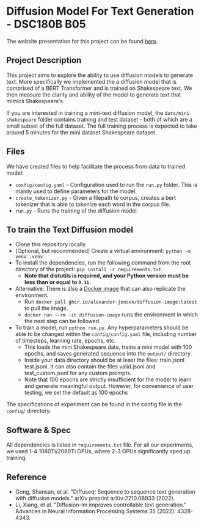 # Diffusion Model For Text Generation - DSC180B B05
The website presentation for this project can be found [here](https://xianyingkong.github.io/diffusion-text-generation/).
## Project Description
This project aims to explore the ability to use diffusion models to generate text. More specifically we implemented the a diffusion model that is comprised of a BERT Transformer and is trained on Shakespeare text. We then measure the clarity and ability of the model to generate text that mimics Shakespeare's.

If you are interested in training a mini-text diffusion model, the `data/mini-shakespeare` folder contains training and test dataset - both of which are a small subset of the full dataset. The full training process is expected to take around 5 minutes for the mini dataset Shakespeare dataset. 
## Files
We have created files to help facilitate the process from data to trained model:
- `config/config.yaml` - Configuration used to run the `run.py` folder. This is mainly used to define parameters for the model.
- `create_tokenizer.py` - Given a filepath to corpus, creates a bert tokenizer that is able to tokenize each word in the corpus file. 
- `run.py` - Runs the training of the diffusion model. 
## To train the Text Diffusion model
- Clone this repository locally
- [Optional, but recommended] Create a virtual environment: `python -m venv .venv`
- To install the dependencies, run the following command from the root directory of the project: `pip install -r requirements.txt`.
    - **Note that distutils is required, and your Python version must be less than or equal to `3.11`.**
- Alternative: There is also a [Docker image](https://github.com/users/alexander-jensen/packages/container/package/diffusion-image) that can also replicate the environment.
    - Run `docker pull ghcr.io/alexander-jensen/diffusion-image:latest` to pull the image.
    - `docker run --rm -it diffusion-image` runs the environment in which the next step can be followed.
- To train a model, run `python run.py`. Any hyperparameters should be able to be changed within the `config/config.yaml` file, including number of timesteps, learning rate, epochs, etc.
    - This loads the mini Shakespeare data, trains a mini model with 100 epochs, and saves generated sequence into the `output/` directory.
    - Inside your data directory should be at least the files: train.jsonl test.jsonl. It can also contain the files valid.jsonl and test_custom.jsonl for any custom prompts.
    - Note that 100 epochs are strictly insufficient for the model to learn and generate meaningful output. However, for convenience of user testing, we set the default as 100 epochs

The specifications of experiment can be found in the config file in the `config/` directory.

## Software & Spec
All dependencies is listed in `requirements.txt` file. For all our experiments, we used 1-4 1080Ti/2080Ti GPUs, where 2-3 GPUs significantly sped up training.

## Reference
- Gong, Shansan, et al. "Diffuseq: Sequence to sequence text generation with diffusion models." arXiv preprint arXiv:2210.08933 (2022).
- Li, Xiang, et al. "Diffusion-lm improves controllable text generation." Advances in Neural Information Processing Systems 35 (2022): 4328-4343.
